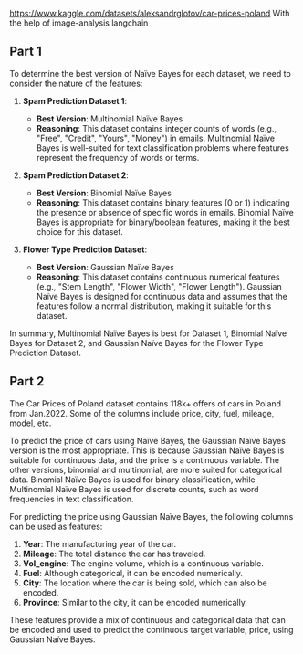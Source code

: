 https://www.kaggle.com/datasets/aleksandrglotov/car-prices-poland 
With the help of image-analysis langchain

## Part 1

To determine the best version of Naïve Bayes for each dataset, we need to consider the nature of the features:

1. **Spam Prediction Dataset 1**:
   - **Best Version**: Multinomial Naïve Bayes
   - **Reasoning**: This dataset contains integer counts of words (e.g., "Free", "Credit", "Yours", "Money") in emails. Multinomial Naïve Bayes is well-suited for text classification problems where features represent the frequency of words or terms.

2. **Spam Prediction Dataset 2**:
   - **Best Version**: Binomial Naïve Bayes
   - **Reasoning**: This dataset contains binary features (0 or 1) indicating the presence or absence of specific words in emails. Binomial Naïve Bayes is appropriate for binary/boolean features, making it the best choice for this dataset.

3. **Flower Type Prediction Dataset**:
   - **Best Version**: Gaussian Naïve Bayes
   - **Reasoning**: This dataset contains continuous numerical features (e.g., "Stem Length", "Flower Width", "Flower Length"). Gaussian Naïve Bayes is designed for continuous data and assumes that the features follow a normal distribution, making it suitable for this dataset.

In summary, Multinomial Naïve Bayes is best for Dataset 1, Binomial Naïve Bayes for Dataset 2, and Gaussian Naïve Bayes for the Flower Type Prediction Dataset.


## Part 2

The Car Prices of Poland dataset contains 118k+ offers of cars in Poland from Jan.2022. Some of the columns include price, city, fuel, mileage, model, etc. 

To predict the price of cars using Naïve Bayes, the Gaussian Naïve Bayes version is the most appropriate. This is because Gaussian Naïve Bayes is suitable for continuous data, and the price is a continuous variable. The other versions, binomial and multinomial, are more suited for categorical data. Binomial Naïve Bayes is used for binary classification, while Multinomial Naïve Bayes is used for discrete counts, such as word frequencies in text classification.

For predicting the price using Gaussian Naïve Bayes, the following columns can be used as features:

1. **Year**: The manufacturing year of the car.
2. **Mileage**: The total distance the car has traveled.
3. **Vol_engine**: The engine volume, which is a continuous variable.
4. **Fuel**: Although categorical, it can be encoded numerically.
5. **City**: The location where the car is being sold, which can also be encoded.
6. **Province**: Similar to the city, it can be encoded numerically.

These features provide a mix of continuous and categorical data that can be encoded and used to predict the continuous target variable, price, using Gaussian Naïve Bayes.